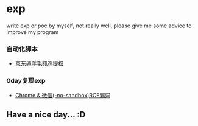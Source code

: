 # exp
write exp or poc by myself, not really well, please give me some advice to improve my program

### 自动化脚本
- [京东薅羊毛抓鸡提权](https://github.com/RookieDrummer/exp/tree/main/JD%E8%96%85%E7%BE%8A%E6%AF%9B)


### 0day复现exp
- [Chrome & 微信(-no-sandbox)RCE漏洞](#)

## Have a nice day... :D
